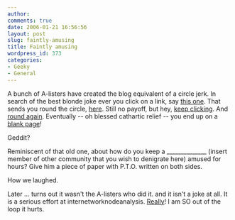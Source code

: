 ```yaml
---
author:
comments: true
date: 2006-01-21 16:56:56
layout: post
slug: faintly-amusing
title: Faintly amusing
wordpress_id: 373
categories:
- Geeky
- General
---
```


A bunch of A-listers have created the blog equivalent of a circle jerk. In search of the best blonde joke ever you click on a link, say [this one](http://www.greghughes.net/rant/IllGoToHellForThisForSure.aspx). That sends you round the circle, [here](http://www.benhammersley.com/weblog/2006/01/12/im_so_going_to_hell_for_this.html). Still no payoff, but hey, [keep clicking](http://www.bit-shift.net/PermaLink,guid,eaeeca65-1e8c-44f7-9893-0f71d554c203.aspx). And [round again](http://scobleizer.wordpress.com/2006/01/18/the-best-blonde-joke/). Eventually -- oh blessed cathartic relief -- you end up on a [blank page](http://www.greghughes.net/rant/IllGoToHellForThisForSure.aspx)!

Geddit?

Reminiscent of that old one, about how do you keep a ______________ (insert member of other community that you wish to denigrate here) amused for hours? Give him a piece of paper with P.T.O. written on both sides.

How we laughed.

Later ... turns out it wasn't the A-listers who did it. and it isn't a joke at all. It is a serious effort at internetworknodeanalysis. [Really](http://atrustheotaku.livejournal.com/318589.html)! I am SO out of the loop it hurts.
